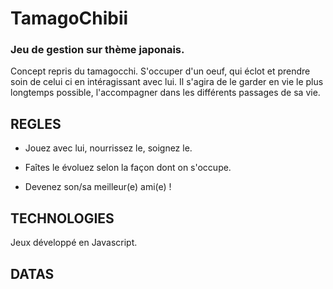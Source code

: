 # TamagoChibii
### Jeu de gestion sur thème japonais.

Concept repris du tamagocchi. S'occuper d'un oeuf, qui éclot et prendre soin de celui ci en intéragissant avec lui. Il s'agira de le garder en vie le plus longtemps possible, l'accompagner dans les différents passages de sa vie.


## REGLES 

- Jouez avec lui, nourrissez le, soignez le.

- Faîtes le évoluez selon la façon dont on s'occupe.

- Devenez son/sa meilleur(e) ami(e) !



## TECHNOLOGIES

Jeux développé en Javascript.


## DATAS

